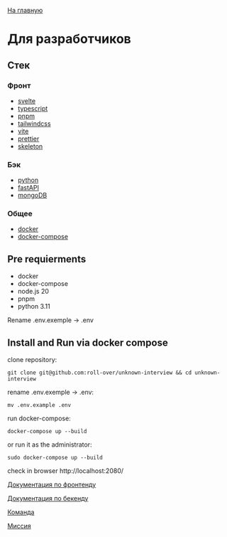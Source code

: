 [На главную](../README.md)

# Для разработчиков

## Стек

### Фронт

- [svelte](https://svelte.dev/)
- [typescript](<(https://www.typescriptlang.org/)>)
- [pnpm](https://pnpm.io/)
- [tailwindcss](https://tailwindcss.com/)
- [vite](https://vitejs.dev/)
- [prettier](https://prettier.io/)
- [skeleton](https://www.skeleton.dev/)

### Бэк

- [python](https://www.python.org/)
- [fastAPI](https://fastapi.tiangolo.com/)
- [mongoDB](https://www.mongodb.com/)

### Общее

- [docker](https://www.docker.com/)
- [docker-compose](https://docs.docker.com/compose/)

## Pre requierments

- docker
- docker-compose
- node.js 20
- pnpm
- python 3.11

Rename .env.exemple -> .env

## Install and Run via docker compose

clone repository:
```
git clone git@github.com:roll-over/unknown-interview && cd unknown-interview
```

rename .env.exemple -> .env:
```
mv .env.example .env
```

run docker-compose:
```
docker-compose up --build
```

or run it as the administrator:
```
sudo docker-compose up --build
```

check in browser http://localhost:2080/ 



[Документация по фронтенду](./../frontend/README.md)

[Документация по бекенду](./../backend/README.md)

[Команда](./command.md)

[Миссия](./mission.md)
